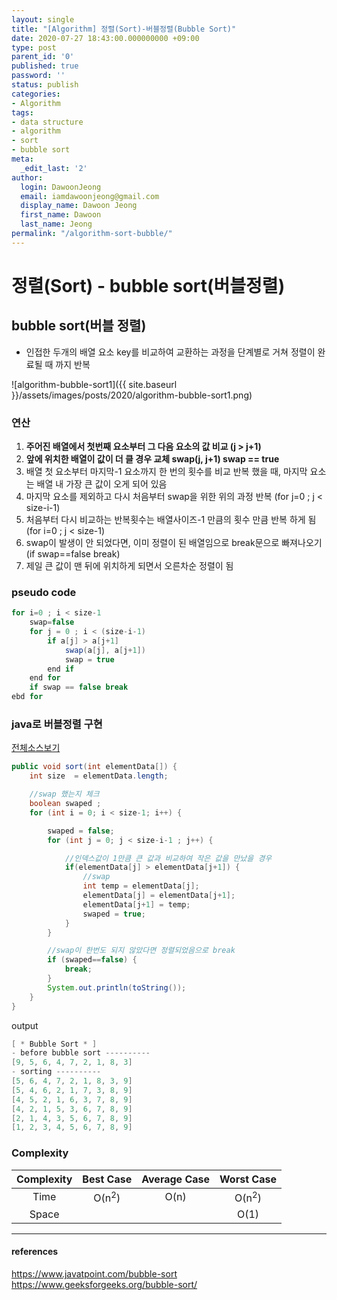 ```yaml
---
layout: single
title: "[Algorithm] 정렬(Sort)-버블정렬(Bubble Sort)"
date: 2020-07-27 18:43:00.000000000 +09:00
type: post
parent_id: '0'
published: true
password: ''
status: publish
categories:
- Algorithm
tags:
- data structure
- algorithm
- sort
- bubble sort
meta:
  _edit_last: '2'
author:
  login: DawoonJeong
  email: iamdawoonjeong@gmail.com
  display_name: Dawoon Jeong
  first_name: Dawoon
  last_name: Jeong
permalink: "/algorithm-sort-bubble/"
---
```

# 정렬(Sort) - bubble sort(버블정렬)


## bubble sort(버블 정렬)
- 인접한 두개의 배열 요소 key를 비교하여 교환하는 과정을 단계별로 거쳐 정렬이 완료될 때 까지 반복

![algorithm-bubble-sort1]({{ site.baseurl }}/assets/images/posts/2020/algorithm-bubble-sort1.png)

### 연산
1. **주어진 배열에서 첫번째 요소부터 그 다음 요소의 값 비교 (j > j+1)**
2. **앞에 위치한 배열이 값이 더 클 경우 교체 swap(j, j+1) swap == true**
3. 배열 첫 요소부터 마지막-1 요소까지 한 번의 횟수를 비교 반복 했을 때, 마지막 요소는 배열 내 가장 큰 값이 오게 되어 있음
4. 마지막 요소를 제외하고 다시 처음부터 swap을 위한 위의 과정 반복 (for j=0 ; j < size-i-1)
5. 처음부터 다시 비교하는 반복횟수는 배열사이즈-1 만큼의 횟수 만큼 반복 하게 됨 (for i=0 ; j < size-1)
6. swap이 발생이 안 되었다면, 이미 정렬이 된 배열임으로 break문으로 빠져나오기 (if swap==false break)
7. 제일 큰 값이 맨 뒤에 위치하게 되면서 오른차순 정렬이 됨

###  pseudo code
```java
for i=0 ; i < size-1
    swap=false
    for j = 0 ; i < (size-i-1)
        if a[j] > a[j+1]
            swap(a[j], a[j+1])
            swap = true
        end if
    end for
    if swap == false break
ebd for
```   

### java로 버블정렬 구현

[전체소스보기](https://github.com/iamdawoonjeong/java-datastructure-algorithm/blob/master/java-algorithm-theory/src/sort/bubble/BubbleSort.java)


```java
public void sort(int elementData[]) {
    int size  = elementData.length;

    //swap 했는지 체크
    boolean swaped ;
    for (int i = 0; i < size-1; i++) {

        swaped = false;
        for (int j = 0; j < size-i-1 ; j++) {

            //인덱스값이 1만큼 큰 값과 비교하여 작은 값을 만났을 경우
            if(elementData[j] > elementData[j+1]) {
                //swap  
                int temp = elementData[j];
                elementData[j] = elementData[j+1];
                elementData[j+1] = temp;
                swaped = true;
            }
        }

        //swap이 한번도 되지 않았다면 정렬되었음으로 break
        if (swaped==false) {
            break;
        }
        System.out.println(toString());
    }
}
```


output


```java
[ * Bubble Sort * ]
- before bubble sort ----------
[9, 5, 6, 4, 7, 2, 1, 8, 3]
- sorting ----------
[5, 6, 4, 7, 2, 1, 8, 3, 9]
[5, 4, 6, 2, 1, 7, 3, 8, 9]
[4, 5, 2, 1, 6, 3, 7, 8, 9]
[4, 2, 1, 5, 3, 6, 7, 8, 9]
[2, 1, 4, 3, 5, 6, 7, 8, 9]
[1, 2, 3, 4, 5, 6, 7, 8, 9]
```



### Complexity


| Complexity | Best Case | Average Case | Worst Case |
|:--------:|:--------:|:--------:|:--------:|
| Time  | O(n<sup>2</sup>) | O(n) | O(n<sup>2</sup>) |
| Space |                  |      | O(1)             |


---
#### references
<https://www.javatpoint.com/bubble-sort>  
<https://www.geeksforgeeks.org/bubble-sort/>  
